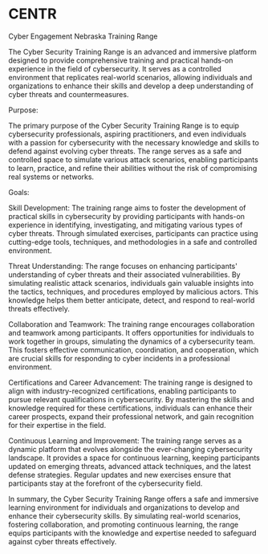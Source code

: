# CENTR
Cyber Engagement Nebraska Training Range 

The Cyber Security Training Range is an advanced and immersive platform designed to provide comprehensive training and practical hands-on experience in the field of cybersecurity. It serves as a controlled environment that replicates real-world scenarios, allowing individuals and organizations to enhance their skills and develop a deep understanding of cyber threats and countermeasures.

Purpose:

The primary purpose of the Cyber Security Training Range is to equip cybersecurity professionals, aspiring practitioners, and even individuals with a passion for cybersecurity with the necessary knowledge and skills to defend against evolving cyber threats. The range serves as a safe and controlled space to simulate various attack scenarios, enabling participants to learn, practice, and refine their abilities without the risk of compromising real systems or networks.

Goals:

Skill Development: The training range aims to foster the development of practical skills in cybersecurity by providing participants with hands-on experience in identifying, investigating, and mitigating various types of cyber threats. Through simulated exercises, participants can practice using cutting-edge tools, techniques, and methodologies in a safe and controlled environment.

Threat Understanding: The range focuses on enhancing participants' understanding of cyber threats and their associated vulnerabilities. By simulating realistic attack scenarios, individuals gain valuable insights into the tactics, techniques, and procedures employed by malicious actors. This knowledge helps them better anticipate, detect, and respond to real-world threats effectively.

Collaboration and Teamwork: The training range encourages collaboration and teamwork among participants. It offers opportunities for individuals to work together in groups, simulating the dynamics of a cybersecurity team. This fosters effective communication, coordination, and cooperation, which are crucial skills for responding to cyber incidents in a professional environment.

Certifications and Career Advancement: The training range is designed to align with industry-recognized certifications, enabling participants to pursue relevant qualifications in cybersecurity. By mastering the skills and knowledge required for these certifications, individuals can enhance their career prospects, expand their professional network, and gain recognition for their expertise in the field.

Continuous Learning and Improvement: The training range serves as a dynamic platform that evolves alongside the ever-changing cybersecurity landscape. It provides a space for continuous learning, keeping participants updated on emerging threats, advanced attack techniques, and the latest defense strategies. Regular updates and new exercises ensure that participants stay at the forefront of the cybersecurity field.

In summary, the Cyber Security Training Range offers a safe and immersive learning environment for individuals and organizations to develop and enhance their cybersecurity skills. By simulating real-world scenarios, fostering collaboration, and promoting continuous learning, the range equips participants with the knowledge and expertise needed to safeguard against cyber threats effectively.
